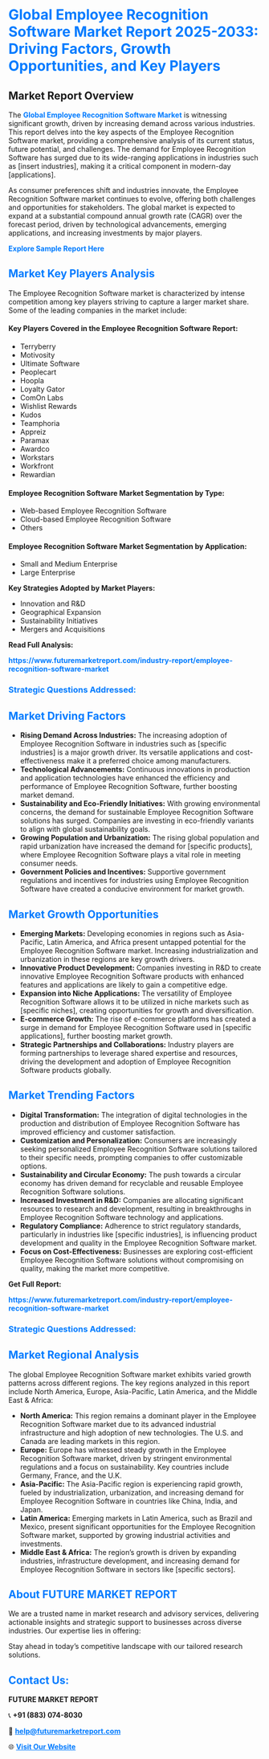 <h1 style="color: #007BFF;">Global Employee Recognition Software Market Report 2025-2033: Driving Factors, Growth Opportunities, and Key Players</h1>

<section id="overview">
<h2>Market Report Overview</h2>
<p>The <a href="https://www.futuremarketreport.com/industry-report/employee-recognition-software-market" style="color: #007BFF; text-decoration: none;"><strong>Global Employee Recognition Software Market</strong></a> is witnessing significant growth, driven by increasing demand across various industries. This report delves into the key aspects of the Employee Recognition Software market, providing a comprehensive analysis of its current status, future potential, and challenges. The demand for Employee Recognition Software has surged due to its wide-ranging applications in industries such as [insert industries], making it a critical component in modern-day [applications].</p>
<p>As consumer preferences shift and industries innovate, the Employee Recognition Software market continues to evolve, offering both challenges and opportunities for stakeholders. The global market is expected to expand at a substantial compound annual growth rate (CAGR) over the forecast period, driven by technological advancements, emerging applications, and increasing investments by major players.</p>
</section>

<section id="overview">
<p><a href="https://www.futuremarketreport.com/request-sample/reportId=99333" style="color: #007BFF; text-decoration: none;"><strong>Explore Sample Report Here</strong></a></p>
</section>

<section id="key-players">
<h2 style="color: #007BFF;">Market Key Players Analysis</h2>
<p>The Employee Recognition Software market is characterized by intense competition among key players striving to capture a larger market share. Some of the leading companies in the market include:</p>
<h4>Key Players Covered in the Employee Recognition Software Report:</h4>
<ul><li>Terryberry</li><li>Motivosity</li><li>Ultimate Software</li><li>Peoplecart</li><li>Hoopla</li><li>Loyalty Gator</li><li>ComOn Labs</li><li>Wishlist Rewards</li><li>Kudos</li><li>Teamphoria</li><li>Appreiz</li><li>Paramax</li><li>Awardco</li><li>Workstars</li><li>Workfront</li><li>Rewardian</li></ul>
<h4>Employee Recognition Software Market Segmentation by Type:</h4>
<ul><li>Web-based Employee Recognition Software</li><li>Cloud-based Employee Recognition Software</li><li>Others</li></ul>

<h4>Employee Recognition Software Market Segmentation by Application:</h4>
<ul><li>Small and Medium Enterprise</li><li>Large Enterprise</li></ul>
<p><strong>Key Strategies Adopted by Market Players:</strong></p>
<ul>
<li>Innovation and R&D</li>
<li>Geographical Expansion</li>
<li>Sustainability Initiatives</li>
<li>Mergers and Acquisitions</li>
</ul>
</section>

<section>
<p><strong>Read Full Analysis: </strong></p><a href="https://www.futuremarketreport.com/industry-report/employee-recognition-software-market" style="color: #007BFF; text-decoration: none;"><strong>https://www.futuremarketreport.com/industry-report/employee-recognition-software-market</strong></a>
<h3 style="color: #007BFF;">Strategic Questions Addressed:</h3>
</section>

<section id="driving-factors">
<h2 style="color: #007BFF;">Market Driving Factors</h2>
<ul>
<li><strong>Rising Demand Across Industries:</strong> The increasing adoption of Employee Recognition Software in industries such as [specific industries] is a major growth driver. Its versatile applications and cost-effectiveness make it a preferred choice among manufacturers.</li>
<li><strong>Technological Advancements:</strong> Continuous innovations in production and application technologies have enhanced the efficiency and performance of Employee Recognition Software, further boosting market demand.</li>
<li><strong>Sustainability and Eco-Friendly Initiatives:</strong> With growing environmental concerns, the demand for sustainable Employee Recognition Software solutions has surged. Companies are investing in eco-friendly variants to align with global sustainability goals.</li>
<li><strong>Growing Population and Urbanization:</strong> The rising global population and rapid urbanization have increased the demand for [specific products], where Employee Recognition Software plays a vital role in meeting consumer needs.</li>
<li><strong>Government Policies and Incentives:</strong> Supportive government regulations and incentives for industries using Employee Recognition Software have created a conducive environment for market growth.</li>
</ul>
</section>

<section id="growth-opportunities">
<h2 style="color: #007BFF;">Market Growth Opportunities</h2>
<ul>
<li><strong>Emerging Markets:</strong> Developing economies in regions such as Asia-Pacific, Latin America, and Africa present untapped potential for the Employee Recognition Software market. Increasing industrialization and urbanization in these regions are key growth drivers.</li>
<li><strong>Innovative Product Development:</strong> Companies investing in R&D to create innovative Employee Recognition Software products with enhanced features and applications are likely to gain a competitive edge.</li>
<li><strong>Expansion into Niche Applications:</strong> The versatility of Employee Recognition Software allows it to be utilized in niche markets such as [specific niches], creating opportunities for growth and diversification.</li>
<li><strong>E-commerce Growth:</strong> The rise of e-commerce platforms has created a surge in demand for Employee Recognition Software used in [specific applications], further boosting market growth.</li>
<li><strong>Strategic Partnerships and Collaborations:</strong> Industry players are forming partnerships to leverage shared expertise and resources, driving the development and adoption of Employee Recognition Software products globally.</li>
</ul>
</section>

<section id="trending-factors">
<h2 style="color: #007BFF;">Market Trending Factors</h2>
<ul>
<li><strong>Digital Transformation:</strong> The integration of digital technologies in the production and distribution of Employee Recognition Software has improved efficiency and customer satisfaction.</li>
<li><strong>Customization and Personalization:</strong> Consumers are increasingly seeking personalized Employee Recognition Software solutions tailored to their specific needs, prompting companies to offer customizable options.</li>
<li><strong>Sustainability and Circular Economy:</strong> The push towards a circular economy has driven demand for recyclable and reusable Employee Recognition Software solutions.</li>
<li><strong>Increased Investment in R&D:</strong> Companies are allocating significant resources to research and development, resulting in breakthroughs in Employee Recognition Software technology and applications.</li>
<li><strong>Regulatory Compliance:</strong> Adherence to strict regulatory standards, particularly in industries like [specific industries], is influencing product development and quality in the Employee Recognition Software market.</li>
<li><strong>Focus on Cost-Effectiveness:</strong> Businesses are exploring cost-efficient Employee Recognition Software solutions without compromising on quality, making the market more competitive.</li>
</ul>
</section>

<section>
<p><strong>Get Full Report: </strong></p><a href="https://www.futuremarketreport.com/industry-report/employee-recognition-software-market" style="color: #007BFF; text-decoration: none;"><strong>https://www.futuremarketreport.com/industry-report/employee-recognition-software-market</strong></a>
<h3 style="color: #007BFF;">Strategic Questions Addressed:</h3>
</section>


<section id="regional-analysis">
<h2 style="color: #007BFF;">Market Regional Analysis</h2>
<p>The global Employee Recognition Software market exhibits varied growth patterns across different regions. The key regions analyzed in this report include North America, Europe, Asia-Pacific, Latin America, and the Middle East & Africa:</p>
<ul>
<li><strong>North America:</strong> This region remains a dominant player in the Employee Recognition Software market due to its advanced industrial infrastructure and high adoption of new technologies. The U.S. and Canada are leading markets in this region.</li>
<li><strong>Europe:</strong> Europe has witnessed steady growth in the Employee Recognition Software market, driven by stringent environmental regulations and a focus on sustainability. Key countries include Germany, France, and the U.K.</li>
<li><strong>Asia-Pacific:</strong> The Asia-Pacific region is experiencing rapid growth, fueled by industrialization, urbanization, and increasing demand for Employee Recognition Software in countries like China, India, and Japan.</li>
<li><strong>Latin America:</strong> Emerging markets in Latin America, such as Brazil and Mexico, present significant opportunities for the Employee Recognition Software market, supported by growing industrial activities and investments.</li>
<li><strong>Middle East & Africa:</strong> The region’s growth is driven by expanding industries, infrastructure development, and increasing demand for Employee Recognition Software in sectors like [specific sectors].</li>
</ul>
</section>

<footer>
<h2 style="color: #007BFF;">About FUTURE MARKET REPORT</h2>
<p>We are a trusted name in market research and advisory services, delivering actionable insights and strategic support to businesses across diverse industries. Our expertise lies in offering:</p>

<p>Stay ahead in today’s competitive landscape with our tailored research solutions.</p>

<h2 style="color: #007BFF;">Contact Us:</h2>
<p><strong>FUTURE MARKET REPORT</strong></p>
<p>📞 <strong>+91 (883) 074-8030</strong></p>
<p>📧 <strong><a href="mailto:help@futuremarketreport.com" style="color: #007BFF;">help@futuremarketreport.com</a></strong></p>
<p>🌐 <strong><a href="https://www.futuremarketreport.com/" style="color: #007BFF;">Visit Our Website</a></strong></p>
</footer>
